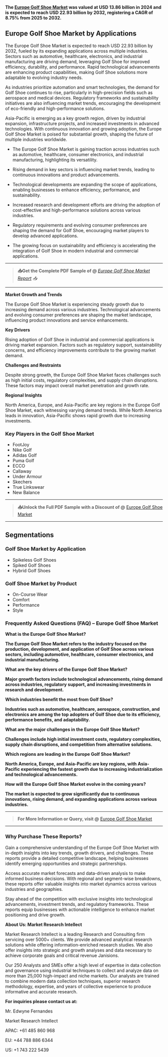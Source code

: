 <p><strong>The <a href="https://www.marketresearchintellect.com/download-sample/?rid=406637&amp;utm_source=Pulse-April-Europe&amp;utm_medium=852">Europe Golf Shoe Market</a> was valued at USD 13.86 billion in 2024 and is expected to reach USD 22.93 billion by 2032, registering a CAGR of 8.75% from 2025 to 2032.</strong></p><h2>Europe Golf Shoe Market by Applications&nbsp;</h2><p><p>The Europe Golf Shoe Market is expected to reach USD 22.93 billion by 2032, fueled by its expanding applications across multiple industries. Sectors such as automotive, healthcare, electronics, and industrial manufacturing are driving demand, leveraging Golf Shoe for improved efficiency, durability, and performance. Rapid technological advancements are enhancing product capabilities, making Golf Shoe solutions more adaptable to evolving industry needs.</p><p>As industries prioritize automation and smart technologies, the demand for Golf Shoe continues to rise, particularly in high-precision fields such as aerospace and medical devices. Regulatory frameworks and sustainability initiatives are also influencing market trends, encouraging the development of eco-friendly and high-performance solutions.</p><p>Asia-Pacific is emerging as a key growth region, driven by industrial expansion, infrastructure projects, and increased investments in advanced technologies. With continuous innovation and growing adoption, the Europe Golf Shoe Market is poised for substantial growth, shaping the future of multiple industries worldwide.</p></p><ul><li><p>The Europe Golf Shoe Market is gaining traction across industries such as automotive, healthcare, consumer electronics, and industrial manufacturing, highlighting its versatility.</p></li><li><p>Rising demand in key sectors is influencing market trends, leading to continuous innovations and product advancements.</p></li><li><p>Technological developments are expanding the scope of applications, enabling businesses to enhance efficiency, performance, and sustainability.</p></li><li><p>Increased research and development efforts are driving the adoption of cost-effective and high-performance solutions across various industries.</p></li><li><p>Regulatory requirements and evolving consumer preferences are shaping the demand for Golf Shoe, encouraging market players to develop advanced applications.</p></li><li><p>The growing focus on sustainability and efficiency is accelerating the integration of Golf Shoe in modern industrial and commercial applications.</p></li></ul><hr /><blockquote><p><strong><span class="font-[700]">📥Get the Complete PDF Sample of @ </span></strong><em><span class="font-[700]"><a href="https://www.marketresearchintellect.com/download-sample/?rid=406637&amp;utm_source=Pulse-April-Europe&amp;utm_medium=852" target="_blank" data-tracking-control-name="article-ssr-frontend-pulse_little-text-block" data-tracking-will-navigate="" data-test-link="">Europe Golf Shoe Market Report</a>&nbsp;📥</span></em></p></blockquote><hr /><p class="" data-start="77" data-end="360"><strong data-start="77" data-end="105">Market Growth and Trends</strong></p><p class="" data-start="77" data-end="360">The Europe Golf Shoe Market is experiencing steady growth due to increasing demand across various industries. Technological advancements and evolving consumer preferences are shaping the market landscape, influencing product innovations and service enhancements.</p><p class="" data-start="362" data-end="606"><strong data-start="362" data-end="377">Key Drivers</strong></p><p class="" data-start="362" data-end="606">Rising adoption of Golf Shoe in industrial and commercial applications is driving market expansion. Factors such as regulatory support, sustainability concerns, and efficiency improvements contribute to the growing market demand.</p><p class="" data-start="608" data-end="849"><strong data-start="608" data-end="637">Challenges and Restraints</strong></p><p class="" data-start="608" data-end="849">Despite strong growth, the Europe Golf Shoe Market faces challenges such as high initial costs, regulatory complexities, and supply chain disruptions. These factors may impact overall market penetration and growth rate.</p><p class="" data-start="851" data-end="1095"><strong data-start="851" data-end="872">Regional Insights</strong></p><p class="" data-start="851" data-end="1095">North America, Europe, and Asia-Pacific are key regions in the Europe Golf Shoe Market, each witnessing varying demand trends. While North America leads in innovation, Asia-Pacific shows rapid growth due to increasing investments.</p><p><h3>Key Players in the Golf Shoe Market </h3><ul><li>FootJoy</li><li> Nike Golf</li><li> Adidas Golf</li><li> Puma Golf</li><li> ECCO</li><li> Callaway</li><li> Under Armour</li><li> Skechers</li><li> True Linkswear</li><li> New Balance</li></ul></p><hr /><blockquote><p><strong>📥Unlock the Full PDF Sample with a Discount of @</strong> <a href="https://www.marketresearchintellect.com/ask-for-discount/?rid=406637&amp;utm_source=Pulse-April-Europe&amp;utm_medium=852">Europe Golf Shoe Market</a></p></blockquote><hr /><p><h2>Segmentations</h2><h3>Golf Shoe Market by Application</h3><ul><li>Spikeless Golf Shoes</li><li> Spiked Golf Shoes</li><li> Hybrid Golf Shoes</li></ul><h3>Golf Shoe Market by Product</h3><ul><li>On-Course Wear</li><li> Comfort</li><li> Performance</li><li> Style</li></ul></p><h3><strong>Frequently Asked Questions (FAQ) &ndash; Europe Golf Shoe Market</strong></h3><p><strong>What is the Europe Golf Shoe Market?</strong></p><p><strong>The Europe Golf Shoe Market refers to the industry focused on the production, development, and application of Golf Shoe across various sectors, including automotive, healthcare, consumer electronics, and industrial manufacturing.</strong></p><p><strong>What are the key drivers of the Europe Golf Shoe Market?</strong></p><p><strong>Major growth factors include technological advancements, rising demand across industries, regulatory support, and increasing investments in research and development.</strong></p><p><strong>Which industries benefit the most from Golf Shoe?</strong></p><p><strong>Industries such as automotive, healthcare, aerospace, construction, and electronics are among the top adopters of Golf Shoe due to its efficiency, performance benefits, and adaptability.</strong></p><p><strong>What are the major challenges in the Europe Golf Shoe Market?</strong></p><p><strong>Challenges include high initial investment costs, regulatory complexities, supply chain disruptions, and competition from alternative solutions.</strong></p><p><strong>Which regions are leading in the Europe Golf Shoe Market?</strong></p><p><strong>North America, Europe, and Asia-Pacific are key regions, with Asia-Pacific experiencing the fastest growth due to increasing industrialization and technological advancements.</strong></p><p><strong>How will the Europe Golf Shoe Market evolve in the coming years?</strong></p><p><strong>The market is expected to grow significantly due to continuous innovations, rising demand, and expanding applications across various industries.</strong></p><hr /><blockquote><p><span class="font-[700]"><strong>For More Information or Query, visit&nbsp;@</strong>&nbsp;</span><span class="font-[700]"><a href="https://www.marketresearchintellect.com/product/global-golf-shoe-market-size-and-forecast/?utm_source=Linkedin&utm_medium=852" target="_blank" data-tracking-control-name="article-ssr-frontend-pulse_little-text-block" data-tracking-will-navigate="" data-test-link="">Europe Golf Shoe Market</a></span></p></blockquote><hr /><h3><strong data-start="0" data-end="31">Why Purchase These Reports?</strong></h3><p class="" data-start="35" data-end="297">Gain a comprehensive understanding of the Europe Golf Shoe Market with in-depth insights into key trends, growth drivers, and challenges. These reports provide a detailed competitive landscape, helping businesses identify emerging opportunities and strategic partnerships.</p><p class="" data-start="299" data-end="540">Access accurate market forecasts and data-driven analysis to make informed business decisions. With regional and segment-wise breakdowns, these reports offer valuable insights into market dynamics across various industries and geographies.</p><p class="" data-start="542" data-end="784">Stay ahead of the competition with exclusive insights into technological advancements, investment trends, and regulatory frameworks. These reports equip businesses with actionable intelligence to enhance market positioning and drive growth.</p><p><strong><span class="font-[700]">About Us: Market Research Intellect</span></strong></p><p><span class="">Market Research Intellect is a leading Research and Consulting firm servicing over 5000+ clients. We provide advanced analytical research solutions while offering information-enriched research studies.&nbsp;</span>We also offer insights into strategic and growth analyses and data necessary to achieve corporate goals and critical revenue Janisions.</p><p><span class="">Our 250 Analysts and SMEs offer a high level of expertise in data collection and governance using industrial techniques to collect and analyze data on more than 25,000 high-impact and niche markets. Our analysts are trained to combine modern data collection techniques, superior research methodology, expertise, and years of collective experience to produce informative and accurate research.</span></p><p><strong>For inquiries please contact us at:</strong></p><p>Mr. Edwyne Fernandes</p><p>Market Research Intellect</p><p>APAC: +61 485 860 968</p><p>EU: +44 788 886 6344</p><p>US: +1 743 222 5439</p>